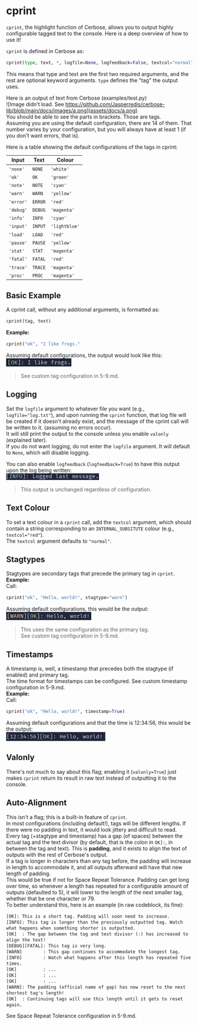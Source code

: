 # cprint
`cprint`, the highlight function of Cerbose, allows you to output highly configurable tagged text to the console. Here is a deep overview of how to use it!

`cprint` is defined in Cerbose as:
```python
cprint(type, text, *, logfile=None, logfeedback=False, textcol="normal", stagtype=None, timestamp=False, valonly=False):
```

This means that type and text are the first two required arguments, and the rest are optional keyword arguments.
`type` defines the "tag" the output uses.  

Here is an output of text from Cerbose (examples/test.py)  
![Image didn't load. See https://github.com/Jasperredis/cerbose-lib/blob/main/docs/images/a.png](assets/docs/a.png)  
You should be able to see the parts in brackets. Those are tags.  
Assuming you are using the default configuration, there are 14 of them. That number varies by your configuration, but you will always have at least 1 (if you don't want errors, that is).

Here is a table showing the default configurations of the tags in cprint:

| Input | Text | Colour |
| --- | --- | --- |
| `'none'` | `NONE` | `'white'` |
| `'ok'` | `OK` | `'green'` |
| `'note'` | `NOTE` | `'cyan'` |
| `'warn'` | `WARN` | `'yellow'` |
| `'error'` | `ERROR` | `'red'` |
| `'debug'` | `DEBUG` | `'magenta'` |
| `'info'` | `INFO` | `'cyan'` |
| `'input'` | `INPUT` | `'lightblue'` |
| `'load'` | `LOAD` | `'red'` |
| `'pause'` | `PAUSE` | `'yellow'` |
| `'stat'` | `STAT` | `'magenta'` |
| `'fatal'` | `FATAL` | `'red'` |
| `'trace'` | `TRACE` | `'magenta'` |
| `'proc'` | `PROC` | `'magenta'` |

## Basic Example
A cprint call, without any additional arguments, is formatted as:
```python
cprint(tag, text)
```

**Example:**
```python
cprint("ok", "I like frogs."
```
Assuming default configurations, the output would look like this:  
![`[OK]: I like frogs.`](assets/docs/c.png)

> See custom tag configuration in 5-9.md.

## Logging
Set the `logfile` argument to whatever file you want (e.g., `logfile="log.txt"`), and upon running the `cprint` function, that log file will be created if it doesn't already exist, and the message of the cprint call will be written to it. (assuming no errors occur).  
It will still print the output to the console unless you enable `valonly` (explained later).  
If you do not want logging, do not enter the `logfile` argument. It will default to `None`, which will disable logging.

You can also enable `logfeedback` (`logfeedback=True`) to have this output upon the log being written:  
![`[INFO]: Logged last message.`](assets/docs/b.png)
> This output is unchanged regardless of configuration.

## Text Colour
To set a text colour in a `cprint` call, add the `textcol` argument, which should contain a string corresponding to an `INTERNAL_SUBSITUTE` colour (e.g., `textcol="red"`).  
The `textcol` argument defaults to `"normal"`.

## Stagtypes
Stagtypes are secondary tags that precede the primary tag in `cprint`.  
**Example:**  
Call:  
```python
cprint("ok", "Hello, world!", stagtype="warn")
```
Assuming default configurations, this would be the output:  
![`[WARN][OK]: Hello, world!](assets/docs/d.png)

> This uses the same configuration as the primary tag.  
See custom tag configuration in 5-9.md.

## Timestamps
A timestamp is, well, a timestamp that precedes both the stagtype (if enabled) and primary tag.  
The time format for timestamps can be configured. See custom timestamp configuration in 5-9.md.  
**Example:**  
Call:
```python
cprint("ok", "Hello, world!", timestamp=True)
```
Assuming default configurations and that the time is 12:34:56, this would be the output:  
![`[12:34:56][OK]: Hello, world!](assets/docs/e.png)

## Valonly
There's not much to say about this flag; enabling it (`valonly=True`) just makes `cprint` return its result in raw text instead of outputting it to the console.

## Auto-Alignment
This isn't a flag; this is a built-in feature of `cprint`.  
In most configurations (including default!), tags will be different lengths. If there were no padding in text, it would look jittery and difficult to read.  
Every tag (+stagtype and timestamp) has a gap (of spaces) between the actual tag and the text divisor (by default, that is the colon in `OK]:`, in between the tag and text). This is **padding**, and it exists to align the text of outputs with the rest of Cerbose's output.  
If a tag is longer in characters than any tag before, the padding will increase in length to accommodate it, and all outputs afterward will have that new length of padding.  
This would be true if not for Space Repeat Tolerance. Padding can get long over time, so whenever a length has repeated for a configurable amount of outputs (defaulted to 5), it will lower to the length of the next smaller tag, whether that be one character or 79.  
To better understand this, here is an example (in raw codeblock, its fine):
```plaintext
[OK]: This is a short tag. Padding will soon need to increase.
[INFO]: This tag is longer than the previously outputted tag. Watch what happens when something shorter is outputted.
[OK]  : The gap between the tag and text divisor (:) has increased to align the text!
[DEBUG][FATAL]: This tag is very long.
[WARN]        : This gap continues to accommodate the longest tag.
[INFO]        : Watch what happens after this length has repeated five times.
[OK]          : ...
[OK]          : ...
[OK]          : ...
[WARN]: The padding (official name of gap) has now reset to the next shortest tag's length!
[OK]  : Continuing tags will use this length until it gets to reset again.
```

See Space Repeat Tolerance configuration in 5-9.md.
